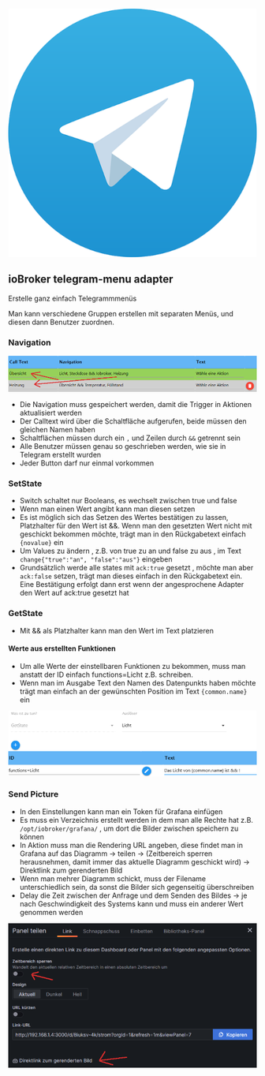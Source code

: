 ![Logo](../../admin/telegram-menu.png)

## ioBroker telegram-menu adapter

Erstelle ganz einfach Telegrammmenüs

Man kann verschiedene Gruppen erstellen mit separaten Menüs, und diesen dann Benutzer zuordnen.

### Navigation

![Navigation](../pic/nav.png)

-   Die Navigation muss gespeichert werden, damit die Trigger in Aktionen aktualisiert werden
-   Der Calltext wird über die Schaltfläche aufgerufen, beide müssen den gleichen Namen haben
-   Schaltflächen müssen durch ein `,` und Zeilen durch `&&` getrennt sein
-   Alle Benutzer müssen genau so geschrieben werden, wie sie in Telegram erstellt wurden
-   Jeder Button darf nur einmal vorkommen

### SetState

-   Switch schaltet nur Booleans, es wechselt zwischen true und false
-   Wenn man einen Wert angibt kann man diesen setzen
-   Es ist möglich sich das Setzen des Wertes bestätigen zu lassen, Platzhalter für den Wert ist &&. Wenn man den gesetzten Wert nicht mit geschickt bekommen möchte, trägt man in den Rückgabetext einfach `{novalue}` ein
-   Um Values zu ändern , z.B. von true zu an und false zu aus , im Text `change{"true":"an", "false":"aus"}` eingeben
-   Grundsätzlich werde alle states mit `ack:true` gesetzt , möchte man aber `ack:false` setzen, trägt man dieses einfach in den Rückgabetext ein. Eine Bestätigung erfolgt dann erst wenn der angesprochene Adapter den Wert auf ack:true gesetzt hat

### GetState

-   Mit && als Platzhalter kann man den Wert im Text platzieren

#### Werte aus erstellten Funktionen

-   Um alle Werte der einstellbaren Funktionen zu bekommen, muss man anstatt der ID einfach functions=Licht z.B. schreiben.
-   Wenn man im Ausgabe Text den Namen des Datenpunkts haben möchte trägt man einfach an der gewünschten Position im Text `{common.name}` ein

![functions](../pic/functions.png)

### Send Picture

-   In den Einstellungen kann man ein Token für Grafana einfügen
-   Es muss ein Verzeichnis erstellt werden in dem man alle Rechte hat z.B. `/opt/iobroker/grafana/` , um dort die Bilder zwischen speichern zu können
-   In Aktion muss man die Rendering URL angeben, diese findet man in Grafana auf das Diagramm -> teilen -> (Zeitbereich sperren herausnehmen, damit immer das aktuelle Diagramm geschickt wird) -> Direktlink zum gerenderten Bild
-   Wenn man mehrer Diagramm schickt, muss der Filename unterschiedlich sein, da sonst die Bilder sich gegenseitig überschreiben
-   Delay die Zeit zwischen der Anfrage und dem Senden des Bildes -> je nach Geschwindigkeit des Systems kann und muss ein anderer Wert genommen werden

![Grafana](../pic/grafana.png)
